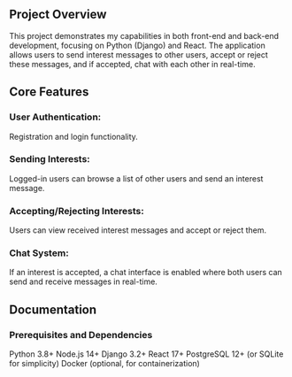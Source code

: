 ## Project Overview
This project demonstrates my capabilities in both front-end and back-end development, focusing on Python (Django) and React. The application allows users to send interest messages to other users, accept or reject these messages, and if accepted, chat with each other in real-time.

## Core Features
### User Authentication:
Registration and login functionality.
### Sending Interests:
Logged-in users can browse a list of other users and send an interest message.
### Accepting/Rejecting Interests:
Users can view received interest messages and accept or reject them.
### Chat System:
If an interest is accepted, a chat interface is enabled where both users can send and receive messages in real-time.

## Documentation
### Prerequisites and Dependencies
Python 3.8+
Node.js 14+
Django 3.2+
React 17+
PostgreSQL 12+ (or SQLite for simplicity)
Docker (optional, for containerization)
